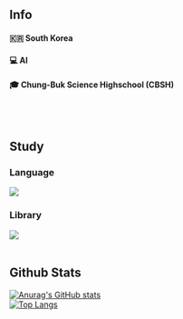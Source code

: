<div>
  
  <!--Header-->
  
</div>

<div>
  <!--Body-->
  
  ## Info
  #### :kr: South Korea <br/>
  #### :computer: AI <br/>
  #### :mortar_board: Chung-Buk Science Highschool (CBSH)
  <br/>
  <br/>
  
  ## Study
  ### Language
  <!--Python-->
  <img src="https://img.shields.io/badge/Python-3776AB?style=flat-square&logo=Python&logoColor=white"/>
  <!--C++-->
  <!--C-->

  <br/>
  
  ### Library
  <!--PyTorch-->
  <img src="https://img.shields.io/badge/PyTorch-EE4C2C?style=flat-square&logo=PyTorch&logoColor=white"/>
  <br/>
  
  
  <br/>
  
  ## Github Stats
  [![Anurag's GitHub stats](https://github-readme-stats.vercel.app/api?username=DoHyung08)](https://github.com/anuraghazra/github-readme-stats)
  <br/>
  [![Top Langs](https://github-readme-stats.vercel.app/api/top-langs/?username=DoHyung08)](https://github.com/anuraghazra/github-readme-stats)
  
</div>

